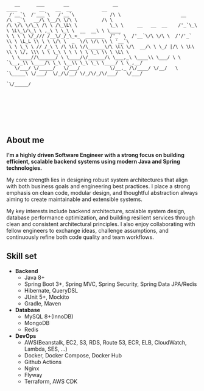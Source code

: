 ```
   __      ___       __                __                             ____        __    __  __           __                                                   
 /'__`\  /'___`\   /'__`\             /\ \                      __   /\  _`\   __/\ \__/\ \/\ \         /\ \                                                  
/\ \/\ \/\_\ /\ \ /\_\L\ \            \_\ \     __   __  __    /'_`\_\ \ \L\_\/\_\ \ ,_\ \ \_\ \  __  __\ \ \____                                             
\ \ \ \ \/_/// /__\/_/_\_<_  _______  /'_` \  /'__`\/\ \/\ \  /'/'_` \\ \ \L_L \\ \ \ \/\ \  _  \/\ \/\ \\ \ '__`\                                            
 \ \ \_\ \ // /_\ \ /\ \L\ \/\______\/\ \L\ \/\  __/\ \ \_/ |/\ \ \L\ \\ \ \/, \\\ \ \ \_\ \ \ \ \ \ \_\ \\ \ \L\ \                                           
  \ \____//\______/ \ \____/\/______/\ \___,_\ \____\\ \___/ \ \ `\__,_\\ \____/\ \_\ \__\\ \_\ \_\ \____/ \ \_,__/                                           
   \/___/ \/_____/   \/___/           \/__,_ /\/____/ \/__/   \ `\_____\ \/___/  \/_/\/__/ \/_/\/_/\/___/   \/___/                                            
                                                               `\/_____/        
                                                                                







```                                                                                                 
                                                                                                    
                                                                                                    

## About me

**I’m a highly driven Software Engineer with a strong focus on building efficient, scalable backend systems using modern Java and Spring technologies.**

My core strength lies in designing robust system architectures that align with both business goals and engineering best practices. I place a strong emphasis on clean code, modular design, and thoughtful abstraction always aiming to create maintainable and extensible systems.

My key interests include backend architecture, scalable system design, database performance optimization, and building resilient services through clean and consistent architectural principles. I also enjoy collaborating with fellow engineers to exchange ideas, challenge assumptions, and continuously refine both code quality and team workflows.

## Skill set

- **Backend**
  - Java 8+
  - Spring Boot 3+, Spring MVC, Spring Security, Spring Data JPA/Redis
  - Hibernate, QueryDSL
  - JUnit 5+, Mockito
  - Gradle, Maven
- **Database**
  - MySQL 8+(InnoDB)
  - MongoDB
  - Redis
- **DevOps**
  - AWS(Beanstalk, EC2, S3, RDS, Route 53, ECR, ELB, CloudWatch, Lambda, SES, ...)
  - Docker, Docker Compose, Docker Hub
  - Github Actions
  - Nginx
  - Flyway
  - Terraform, AWS CDK
